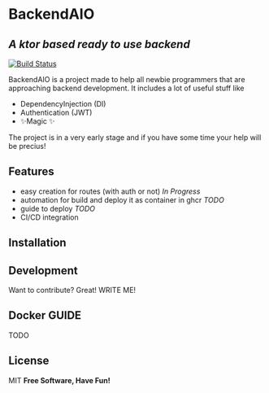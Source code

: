 # BackendAIO
## _A ktor based ready to use backend_


[![Build Status](https://travis-ci.org/joemccann/dillinger.svg?branch=master)](https://travis-ci.org/joemccann/dillinger)

BackendAIO is a project made to help all newbie programmers that are approaching backend development.
It includes a lot of useful stuff like
- DependencyInjection (DI)
- Authentication (JWT)
- ✨Magic ✨

The project is in a very early stage and if you have some time your help will be precius!



## Features

- easy creation for routes (with auth or not) *In Progress*
- automation for build and deploy it as container in ghcr *TODO*
- guide to deploy *TODO*
- CI/CD integration

## Installation



## Development

Want to contribute? Great! WRITE ME!



## Docker GUIDE

TODO
## License

MIT
**Free Software, Have Fun!**
